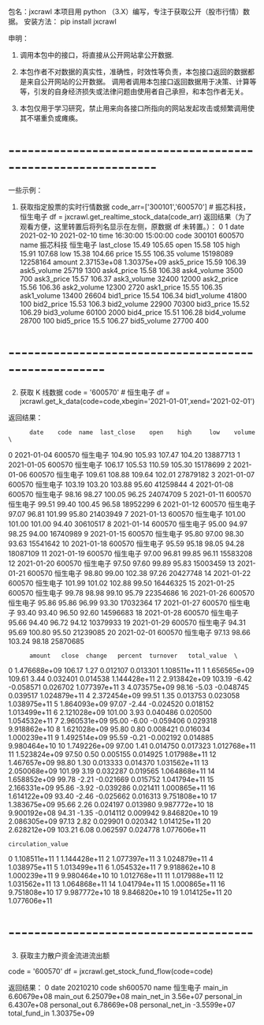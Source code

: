包名：jxcrawl
本项目用 python （3.X）编写，专注于获取公开（股市行情）数据。
安装方法： 
pip install jxcrawl

申明：
1. 调用本包中的接口，将直接从公开网站拿公开数据.

2. 本包作者不对数据的真实性，准确性，时效性等负责，本包接口返回的数据都是来自公开网站的公开数据。
	调用者调用本包接口返回数据用于决策、计算等等，引发的自身经济损失或法律问题由使用者自己承担，和本包作者无关。

3. 本包仅用于学习研究，禁止用来向各接口所指向的网站发起攻击或频繁调用使其不堪重负或瘫痪。

# -------------------------------------------------------------
一些示例：

1. 获取指定股票的实时行情数据
code_arr=['300101','600570']      # 振芯科技，恒生电子
df = jxcrawl.get_realtime_stock_data(code_arr)
返回结果（为了观看方便，这里转置后将列名显示在左侧，原数据 df 未转置。）：
                       0            1
date          2021-02-10   2021-02-10
time            16:30:00     15:00:00
code              300101       600570
name                振芯科技         恒生电子
last_close         15.49       105.65
open               15.58          105
high               15.91       107.68
low                15.38       104.66
price              15.55       106.35
volume          15198089     12258164
amount       2.37153e+08  1.30375e+09
ask5_price         15.59       106.39
ask5_volume        25719         1300
ask4_price         15.58       106.38
ask4_volume         3500          700
ask3_price         15.57       106.37
ask3_volume        32400        12000
ask2_price         15.56       106.36
ask2_volume        12300         2720
ask1_price         15.55       106.35
ask1_volume        13400        26604
bid1_price         15.54       106.34
bid1_volume        41800          100
bid2_price         15.53        106.3
bid2_volume        22900        70300
bid3_price         15.52       106.29
bid3_volume        60100         2000
bid4_price         15.51       106.28
bid4_volume        28700          100
bid5_price          15.5       106.27
bid5_volume        27700          400




# -----------------------------------------------------
2. 获取 K 线数据
code = '600570'     # 恒生电子
df = jxcrawl.get_k_data(code=code,xbegin='2021-01-01',xend='2021-02-01')

返回结果：

          date    code  name  last_close    open    high     low    volume  \
0   2021-01-04  600570  恒生电子      104.90  105.93  107.47  104.20  13887713
1   2021-01-05  600570  恒生电子      106.17  105.53  110.59  105.30  15178699
2   2021-01-06  600570  恒生电子      109.61  108.88  109.64  102.01  27879182
3   2021-01-07  600570  恒生电子      103.19  103.20  103.88   95.60  41259844
4   2021-01-08  600570  恒生电子       98.16   98.27  100.05   96.25  24074709
5   2021-01-11  600570  恒生电子       99.51   99.40  100.45   96.58  18952299
6   2021-01-12  600570  恒生电子       97.07   96.81  101.99   95.80  21403949
7   2021-01-13  600570  恒生电子      101.00  101.00  101.00   94.40  30610517
8   2021-01-14  600570  恒生电子       95.00   94.97   98.25   94.00  16740989
9   2021-01-15  600570  恒生电子       95.80   97.00   98.30   93.63  15541642
10  2021-01-18  600570  恒生电子       95.59   95.18   98.05   94.28  18087109
11  2021-01-19  600570  恒生电子       97.00   96.81   99.85   96.11  15583208
12  2021-01-20  600570  恒生电子       97.50   97.60   99.89   95.83  15003459
13  2021-01-21  600570  恒生电子       98.80   99.00  102.38   97.26  20427748
14  2021-01-22  600570  恒生电子      101.99  101.02  102.88   99.50  16446325
15  2021-01-25  600570  恒生电子       99.78   98.98   99.10   95.79  22354686
16  2021-01-26  600570  恒生电子       95.86   95.86   96.99   93.30  17032364
17  2021-01-27  600570  恒生电子       93.40   93.40   96.50   92.60  14596683
18  2021-01-28  600570  恒生电子       95.66   94.40   96.72   94.12  10379933
19  2021-01-29  600570  恒生电子       94.31   95.69  100.80   95.50  21239085
20  2021-02-01  600570  恒生电子       97.13   98.66  103.24   98.18  25870685

          amount   close  change   percent  turnover   total_value  \
0   1.476688e+09  106.17    1.27  0.012107  0.013301  1.108511e+11
1   1.656565e+09  109.61    3.44  0.032401  0.014538  1.144428e+11
2   2.913842e+09  103.19   -6.42 -0.058571  0.026702  1.077397e+11
3   4.073575e+09   98.16   -5.03 -0.048745  0.039517  1.024879e+11
4   2.372454e+09   99.51    1.35  0.013753  0.023058  1.038975e+11
5   1.864093e+09   97.07   -2.44 -0.024520  0.018152  1.013499e+11
6   2.121028e+09  101.00    3.93  0.040486  0.020500  1.054532e+11
7   2.960531e+09   95.00   -6.00 -0.059406  0.029318  9.918862e+10
8   1.621028e+09   95.80    0.80  0.008421  0.016034  1.000239e+11
9   1.492514e+09   95.59   -0.21 -0.002192  0.014885  9.980464e+10
10  1.749226e+09   97.00    1.41  0.014750  0.017323  1.012768e+11
11  1.523824e+09   97.50    0.50  0.005155  0.014925  1.017988e+11
12  1.467657e+09   98.80    1.30  0.013333  0.014370  1.031562e+11
13  2.050068e+09  101.99    3.19  0.032287  0.019565  1.064868e+11
14  1.658852e+09   99.78   -2.21 -0.021669  0.015752  1.041794e+11
15  2.166331e+09   95.86   -3.92 -0.039286  0.021411  1.000865e+11
16  1.614122e+09   93.40   -2.46 -0.025662  0.016313  9.751808e+10
17  1.383675e+09   95.66    2.26  0.024197  0.013980  9.987772e+10
18  9.900192e+08   94.31   -1.35 -0.014112  0.009942  9.846820e+10
19  2.086305e+09   97.13    2.82  0.029901  0.020342  1.014125e+11
20  2.628212e+09  103.21    6.08  0.062597  0.024778  1.077606e+11

    circulation_value
0        1.108511e+11
1        1.144428e+11
2        1.077397e+11
3        1.024879e+11
4        1.038975e+11
5        1.013499e+11
6        1.054532e+11
7        9.918862e+10
8        1.000239e+11
9        9.980464e+10
10       1.012768e+11
11       1.017988e+11
12       1.031562e+11
13       1.064868e+11
14       1.041794e+11
15       1.000865e+11
16       9.751808e+10
17       9.987772e+10
18       9.846820e+10
19       1.014125e+11
20       1.077606e+11


# --------------------------------------
3. 获取主力散户资金流进流出额

code = '600570'
df = jxcrawl.get_stock_fund_flow(code=code)

返回结果：
                           0
date                20210210
code                sh600570
name                    恒生电子
main_in          6.60679e+08
main_out         6.25079e+08
main_net_in         3.56e+07
personal_in       6.4307e+08
personal_out     6.78669e+08
personal_net_in  -3.5599e+07
total_fund_in    1.30375e+09



